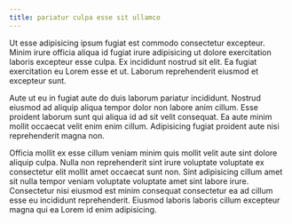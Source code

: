```yaml
---
title: pariatur culpa esse sit ullamco
---
```


Ut esse adipisicing ipsum fugiat est commodo consectetur excepteur. Minim irure officia aliqua id fugiat irure adipisicing ut dolore exercitation laboris excepteur esse culpa. Ex incididunt nostrud sit elit. Ea fugiat exercitation eu Lorem esse et ut. Laborum reprehenderit eiusmod et excepteur sunt.

Aute ut eu in fugiat aute do duis laborum pariatur incididunt. Nostrud eiusmod ad aliquip aliqua tempor dolor non labore anim cillum. Esse proident laborum sunt qui aliqua id ad sit velit consequat. Ea aute minim mollit occaecat velit enim enim cillum. Adipisicing fugiat proident aute nisi reprehenderit magna non.

Officia mollit ex esse cillum veniam minim quis mollit velit aute sint dolore aliquip culpa. Nulla non reprehenderit sint irure voluptate voluptate ex consectetur elit mollit amet occaecat sunt non. Sint adipisicing cillum amet sit nulla tempor veniam voluptate voluptate amet sint labore irure. Consectetur nisi eiusmod est minim consequat consectetur ea ad cillum esse eu incididunt reprehenderit. Eiusmod laboris laboris cillum excepteur magna qui ea Lorem id enim adipisicing.